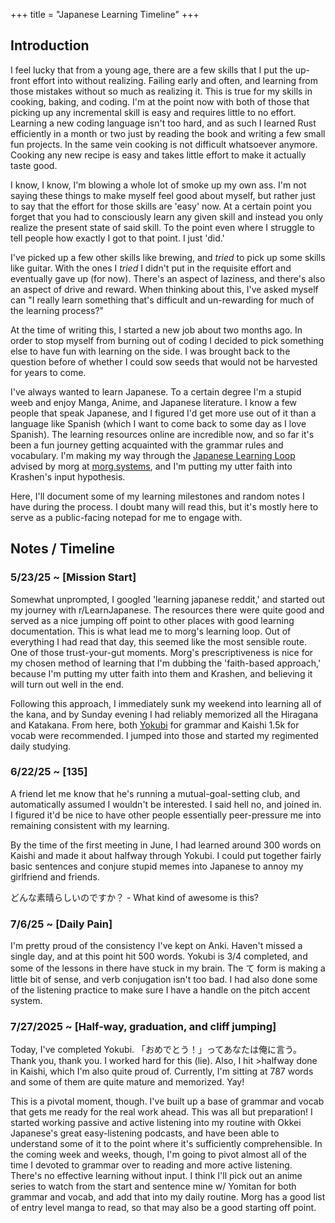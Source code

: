 +++
title = "Japanese Learning Timeline"
+++

## Introduction

I feel lucky that from a young age, there are a few skills that I put the up-front effort into without realizing.
Failing early and often, and learning from those mistakes without so much as realizing it. This is true for my skills
in cooking, baking, and coding. I'm at the point now with both of those that picking up any incremental skill is easy and requires
little to no effort. Learning a new coding language isn't too hard, and as such I learned Rust efficiently in a month or two just
by reading the book and writing a few small fun projects. In the same vein cooking is not difficult whatsoever anymore. Cooking
any new recipe is easy and takes little effort to make it actually taste good.

I know, I know, I'm blowing a whole lot of smoke up my own ass. I'm not saying these things to make myself feel good about myself,
but rather just to say that the effort for those skills are 'easy' now. At a certain point you forget that you had to consciously 
learn any given skill and instead you only realize the present state of said skill. To the point even where I struggle to tell people
how exactly I got to that point. I just 'did.'

I've picked up a few other skills like brewing, and _tried_ to pick up some skills like guitar. With the ones I _tried_ I didn't put in the requisite
effort and eventually gave up (for now). There's an aspect of laziness, and there's also an aspect of drive and reward.
When thinking about this, I've asked myself can "I really learn something that's difficult and un-rewarding for much of the learning process?"

At the time of writing this, I started a new job about two months ago. In order to stop myself from burning out of coding I
decided to pick something else to have fun with learning on the side. I was brought back to the question before of whether I could
sow seeds that would not be harvested for years to come. 

I've always wanted to learn Japanese. To a certain degree I'm a stupid weeb and enjoy Manga, Anime, and Japanese literature. I know a few
people that speak Japanese, and I figured I'd get more use out of it than a language like Spanish (which I want to come back to some day as I love Spanish).
The learning resources online are incredible now, and so far it's been a fun journey getting acquainted with the grammar rules and vocabulary.
I'm making my way through the [Japanese Learning Loop](https://morg.systems/58465ab9) advised by morg at [morg.systems](https://morg.systems), and I'm
putting my utter faith into Krashen's input hypothesis.

Here, I'll document some of my learning milestones and random notes I have during the process. I doubt many will read this,
but it's mostly here to serve as a public-facing notepad for me to engage with.

## Notes / Timeline

### 5/23/25 ~ [Mission Start]

Somewhat unprompted, I googled 'learning japanese reddit,' and started out my journey with r/LearnJapanese. The resources there were
quite good and served as a nice jumping off point to other places with good learning documentation. This is what lead me to morg's learning loop.
Out of everything I had read that day, this seemed like the most sensible route. One of those trust-your-gut moments. Morg's
prescriptiveness is nice for my chosen method of learning that I'm dubbing the 'faith-based approach,' because I'm putting my utter
faith into them and Krashen, and believing it will turn out well in the end.

Following this approach, I immediately sunk my weekend into learning all of the kana, and by Sunday evening I had reliably memorized
all the Hiragana and Katakana. From here, both [Yokubi](https://yoku.bi/) for grammar and Kaishi 1.5k for vocab were recommended. I jumped into those and started
my regimented daily studying.

### 6/22/25 ~ [135]

A friend let me know that he's running a mutual-goal-setting club, and automatically assumed I wouldn't be interested. I said hell no,
and joined in. I figured it'd be nice to have other people essentially peer-pressure me into remaining consistent with my learning.

By the time of the first meeting in June, I had learned around 300 words on Kaishi and made it about halfway through Yokubi.
I could put together fairly basic sentences and conjure stupid memes into Japanese to annoy my girlfriend and friends.

どんな素晴らしいのですか？ - What kind of awesome is this?

### 7/6/25 ~ [Daily Pain]

I'm pretty proud of the consistency I've kept on Anki. Haven't missed a single day, and at this point hit 500 words. Yokubi is 3/4 completed,
and some of the lessons in there have stuck in my brain. The て form is making a little bit of sense, and verb conjugation isn't too bad.
I had also done some of the listening practice to make sure I have a handle on the pitch accent system.

### 7/27/2025 ~ [Half-way, graduation, and cliff jumping]

Today, I've completed Yokubi. 「おめでとう！」ってあなたは俺に言う。　Thank you, thank you. I worked hard for this (lie). Also,
I hit >halfway done in Kaishi, which I'm also quite proud of. Currently, I'm sitting at 787 words and some of them are quite mature
and memorized. Yay!

This is a pivotal moment, though. I've built up a base of grammar and vocab that gets me ready for the real work ahead. This was all but preparation!
I started working passive and active listening into my routine with Okkei Japanese's great easy-listening podcasts, and have been able to understand
some of it to the point where it's sufficiently comprehensible. In the coming week and weeks, though, I'm going to pivot almost all of the time
I devoted to grammar over to reading and more active listening. There's no effective learning without input. I think I'll pick out an anime series
to watch from the start and sentence mine w/ Yomitan for both grammar and vocab, and add that into my daily routine. Morg has a good list
of entry level manga to read, so that may also be a good starting off point.